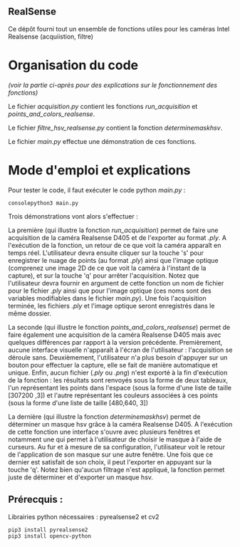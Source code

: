 ## RealSense

Ce dépôt fourni tout un ensemble de fonctions utiles pour les caméras Intel Realsense (acquiistion, filtre)

# Organisation du code
*(voir la partie ci-après pour des explications sur le fonctionnement des fonctions)*

Le fichier *acquisition.py* contient les fonctions *run_acquisition* et *points_and_colors_realsense*.

Le fichier *filtre_hsv_realsense.py* contient la fonction *determinemaskhsv*.

Le fichier *main.py* effectue une démonstration de ces fonctions.

# Mode d'emploi et explications

Pour tester le code, il faut exécuter le code python *main.py* :

```
consolepython3 main.py
```

Trois démonstrations vont alors s'effectuer :

La première (qui illustre la fonction *run_acquisition*) permet de faire une acquisition de la caméra Realsense D405 et de l'exporter au format *.ply*. A l'exécution de la fonction, un retour de ce que voit la caméra apparaît en temps réel. L'utilisateur devra ensuite cliquer sur la touche 's' pour enregistrer le nuage de points (au format *.ply*) ainsi que l'image optique (comprenez une image 2D de ce que voit la caméra à l'instant de la capture), et sur la touche 'q' pour arrêter l'acquisition. Notez que l'utilisateur devra fournir en argument de cette fonction un nom de fichier pour le fichier *.ply* ainsi que pour l'image optique (ces noms sont des variables modifiables dans le fichier *main.py*). Une fois l'acquisition terminée, les fichiers *.ply* et l'image optique seront enregistrés dans le même dossier.

La seconde (qui illustre le fonction *points_and_colors_realsense*) permet de faire également une acquisition de la caméra Realsense D405 mais avec quelques différences par rapport à la version précédente. Premièrement, aucune interface visuelle n'apparaît à l'écran de l'utilisateur : l'acquisition se déroule sans. Deuxièmement, l'utilisateur n'a plus besoin d'appuyer sur un bouton pour effectuer la capture, elle se fait de manière automatique et unique. Enfin, aucun fichier (*.ply* ou *.png*) n'est exporté à la fin d'exécution de la fonction : les résultats sont renvoyés sous la forme de deux tableaux, l'un représentant les points dans l'espace (sous la forme d'une liste de taille [307200 ,3]) et l'autre représentant les couleurs associées à ces points (sous la forme d'une liste de taille [480,640, 3])  

La dernière (qui illustre la fonction *determinemaskhsv*) permet de déterminer un masque hsv grâce à la caméra Realsense D405. A l'exécution de cette fonction une interface s'ouvre avec plusieurs fenêtres et notamment une qui permet à l'utilisateur de choisir le masque à l'aide de curseurs. Au fur et à mesure de sa configuration, l'utilisateur voit le retour de l'application de son masque sur une autre fenêtre. Une fois que ce dernier est satisfait de son choix, il peut l'exporter en appuyant sur la touche 'q'. Notez bien qu'aucun filtrage n'est appliqué, la fonction permet juste de déterminer et d'exporter un masque hsv.

## Prérecquis :
Librairies python nécessaires : pyrealsense2 et cv2
```console
pip3 install pyrealsense2
pip3 install opencv-python
```
